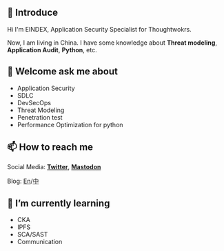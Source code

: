 ## 👋 Introduce

Hi I'm EINDEX, Application Security Specialist for Thoughtwokrs.

Now, I am living in China. I have some knowledge about **Threat modeling**, **Application Audit**, **Python**, etc.

## 💬 Welcome ask me about

- Application Security
- SDLC
- DevSecOps
- Threat Modeling
- Penetration test
- Performance Optimization for python

## 📫 How to reach me
Social Media:
[**Twitter**](https://twitter.com/eindex_li), <a rel="me" href="https://social.eindex.me/@eindex">**Mastodon**</a>

Blog:
[En](https://eindex.me)/[中](https://eindex.me/zh)

## 🌱 I’m currently learning
- CKA
- IPFS
- SCA/SAST
- Communication


<!--
**EINDEX/EINDEX** is a ✨ _special_ ✨ repository because its `README.md` (this file) appears on your GitHub profile.

Here are some ideas to get you started:

- 🔭 I’m currently working on ...
- 🌱 I’m currently learning ...
- 👯 I’m looking to collaborate on ...
- 🤔 I’m looking for help with ...
- 💬 Ask me about ...
- 📫 How to reach me: ...
- 😄 Pronouns: ...
- ⚡ Fun fact: ...
-->
